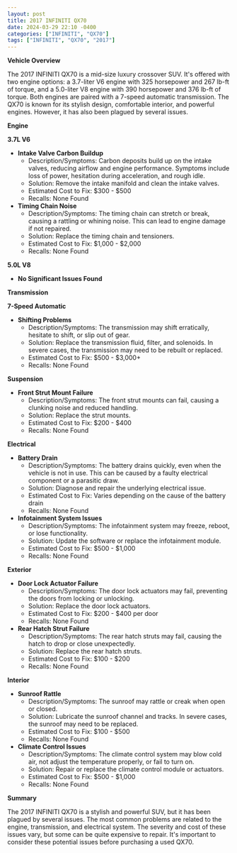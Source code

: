```yaml
---
layout: post
title: 2017 INFINITI QX70
date: 2024-03-29 22:10 -0400
categories: ["INFINITI", "QX70"]
tags: ["INFINITI", "QX70", "2017"]
---
```

**Vehicle Overview**

The 2017 INFINITI QX70 is a mid-size luxury crossover SUV. It's offered with two engine options: a 3.7-liter V6 engine with 325 horsepower and 267 lb-ft of torque, and a 5.0-liter V8 engine with 390 horsepower and 376 lb-ft of torque. Both engines are paired with a 7-speed automatic transmission. The QX70 is known for its stylish design, comfortable interior, and powerful engines. However, it has also been plagued by several issues.

**Engine**

**3.7L V6**

* **Intake Valve Carbon Buildup**
    * Description/Symptoms: Carbon deposits build up on the intake valves, reducing airflow and engine performance. Symptoms include loss of power, hesitation during acceleration, and rough idle.
    * Solution: Remove the intake manifold and clean the intake valves.
    * Estimated Cost to Fix: $300 - $500
    * Recalls: None Found
* **Timing Chain Noise**
    * Description/Symptoms: The timing chain can stretch or break, causing a rattling or whining noise. This can lead to engine damage if not repaired.
    * Solution: Replace the timing chain and tensioners.
    * Estimated Cost to Fix: $1,000 - $2,000
    * Recalls: None Found

**5.0L V8**

* **No Significant Issues Found**

**Transmission**

**7-Speed Automatic**

* **Shifting Problems**
    * Description/Symptoms: The transmission may shift erratically, hesitate to shift, or slip out of gear.
    * Solution: Replace the transmission fluid, filter, and solenoids. In severe cases, the transmission may need to be rebuilt or replaced.
    * Estimated Cost to Fix: $500 - $3,000+
    * Recalls: None Found

**Suspension**

* **Front Strut Mount Failure**
    * Description/Symptoms: The front strut mounts can fail, causing a clunking noise and reduced handling.
    * Solution: Replace the strut mounts.
    * Estimated Cost to Fix: $200 - $400
    * Recalls: None Found

**Electrical**

* **Battery Drain**
    * Description/Symptoms: The battery drains quickly, even when the vehicle is not in use. This can be caused by a faulty electrical component or a parasitic draw.
    * Solution: Diagnose and repair the underlying electrical issue.
    * Estimated Cost to Fix: Varies depending on the cause of the battery drain
    * Recalls: None Found
* **Infotainment System Issues**
    * Description/Symptoms: The infotainment system may freeze, reboot, or lose functionality.
    * Solution: Update the software or replace the infotainment module.
    * Estimated Cost to Fix: $500 - $1,000
    * Recalls: None Found

**Exterior**

* **Door Lock Actuator Failure**
    * Description/Symptoms: The door lock actuators may fail, preventing the doors from locking or unlocking.
    * Solution: Replace the door lock actuators.
    * Estimated Cost to Fix: $200 - $400 per door
    * Recalls: None Found
* **Rear Hatch Strut Failure**
    * Description/Symptoms: The rear hatch struts may fail, causing the hatch to drop or close unexpectedly.
    * Solution: Replace the rear hatch struts.
    * Estimated Cost to Fix: $100 - $200
    * Recalls: None Found

**Interior**

* **Sunroof Rattle**
    * Description/Symptoms: The sunroof may rattle or creak when open or closed.
    * Solution: Lubricate the sunroof channel and tracks. In severe cases, the sunroof may need to be replaced.
    * Estimated Cost to Fix: $100 - $500
    * Recalls: None Found
* **Climate Control Issues**
    * Description/Symptoms: The climate control system may blow cold air, not adjust the temperature properly, or fail to turn on.
    * Solution: Repair or replace the climate control module or actuators.
    * Estimated Cost to Fix: $500 - $1,000
    * Recalls: None Found

**Summary**

The 2017 INFINITI QX70 is a stylish and powerful SUV, but it has been plagued by several issues. The most common problems are related to the engine, transmission, and electrical system. The severity and cost of these issues vary, but some can be quite expensive to repair. It's important to consider these potential issues before purchasing a used QX70.

